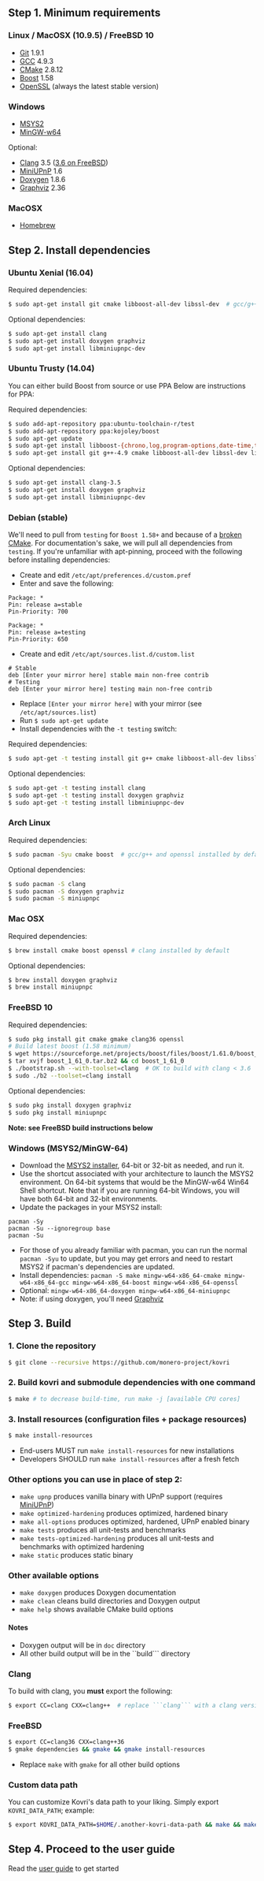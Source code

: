 ## Step 1. Minimum requirements

### Linux / MacOSX (10.9.5) / FreeBSD 10
- [Git](https://git-scm.com/download) 1.9.1
- [GCC](https://gcc.gnu.org/) 4.9.3
- [CMake](https://cmake.org/) 2.8.12
- [Boost](http://www.boost.org/) 1.58
- [OpenSSL](https://openssl.org/) (always the latest stable version)

### Windows
- [MSYS2](https://msys2.github.io/)
- [MinGW-w64](http://mingw-w64.org/doku.php)

Optional:

- [Clang](http://clang.llvm.org/) 3.5 ([3.6 on FreeBSD](https://llvm.org/bugs/show_bug.cgi?id=28887))
- [MiniUPnP](http://miniupnp.free.fr/files/) 1.6
- [Doxygen](http://www.doxygen.org/) 1.8.6
- [Graphviz](http://graphviz.org/) 2.36

### MacOSX
- [Homebrew](http://brew.sh/)

## Step 2. Install dependencies

### Ubuntu Xenial (16.04)
Required dependencies:
```bash
$ sudo apt-get install git cmake libboost-all-dev libssl-dev  # gcc/g++ and libssl installed by default
```
Optional dependencies:
```bash
$ sudo apt-get install clang
$ sudo apt-get install doxygen graphviz
$ sudo apt-get install libminiupnpc-dev
```

### Ubuntu Trusty (14.04)
You can either build Boost from source or use PPA
Below are instructions for PPA:

Required dependencies:
```bash
$ sudo add-apt-repository ppa:ubuntu-toolchain-r/test
$ sudo add-apt-repository ppa:kojoley/boost
$ sudo apt-get update
$ sudo apt-get install libboost-{chrono,log,program-options,date-time,thread,system,filesystem,regex,test}1.58-dev
$ sudo apt-get install git g++-4.9 cmake libboost-all-dev libssl-dev libssl1.0.0
```
Optional dependencies:
```bash
$ sudo apt-get install clang-3.5
$ sudo apt-get install doxygen graphviz
$ sudo apt-get install libminiupnpc-dev
```

### Debian (stable)
We'll need to pull from ```testing``` for ```Boost 1.58+``` and because of a [broken CMake](https://bugs.debian.org/cgi-bin/bugreport.cgi?bug=826656). For documentation's sake, we will pull all dependencies from ```testing```. If you're unfamiliar with apt-pinning, proceed with the following before installing dependencies:

- Create and edit ```/etc/apt/preferences.d/custom.pref```
- Enter and save the following:

```
Package: *
Pin: release a=stable
Pin-Priority: 700

Package: *
Pin: release a=testing
Pin-Priority: 650
```
- Create and edit ```/etc/apt/sources.list.d/custom.list```
```
# Stable
deb [Enter your mirror here] stable main non-free contrib
# Testing
deb [Enter your mirror here] testing main non-free contrib
```
- Replace ```[Enter your mirror here]``` with your mirror (see ```/etc/apt/sources.list```)
- Run ```$ sudo apt-get update```
- Install dependencies with the ```-t testing``` switch:

Required dependencies:
```bash
$ sudo apt-get -t testing install git g++ cmake libboost-all-dev libssl-dev libssl1.0.0
```
Optional dependencies:
```bash
$ sudo apt-get -t testing install clang
$ sudo apt-get -t testing install doxygen graphviz
$ sudo apt-get -t testing install libminiupnpc-dev
```

### Arch Linux
Required dependencies:
```bash
$ sudo pacman -Syu cmake boost  # gcc/g++ and openssl installed by default
```
Optional dependencies:
```bash
$ sudo pacman -S clang
$ sudo pacman -S doxygen graphviz
$ sudo pacman -S miniupnpc
```

### Mac OSX
Required dependencies:
```bash
$ brew install cmake boost openssl # clang installed by default
```
Optional dependencies:
```bash
$ brew install doxygen graphviz
$ brew install miniupnpc
```

### FreeBSD 10
Required dependencies:
```bash
$ sudo pkg install git cmake gmake clang36 openssl
# Build latest boost (1.58 minimum)
$ wget https://sourceforge.net/projects/boost/files/boost/1.61.0/boost_1_61_0.tar.bz2/download -O boost_1_61_0.tar.bz2
$ tar xvjf boost_1_61_0.tar.bz2 && cd boost_1_61_0
$ ./bootstrap.sh --with-toolset=clang  # OK to build with clang < 3.6
$ sudo ./b2 --toolset=clang install
```
Optional dependencies:
```bash
$ sudo pkg install doxygen graphviz
$ sudo pkg install miniupnpc
```
**Note: see FreeBSD build instructions below**

### Windows (MSYS2/MinGW-64)
* Download the [MSYS2 installer](http://msys2.github.io/), 64-bit or 32-bit as needed, and run it.
* Use the shortcut associated with your architecture to launch the MSYS2 environment. On 64-bit systems that would be the MinGW-w64 Win64 Shell shortcut. Note that if you are running 64-bit Windows, you will have both 64-bit and 32-bit environments.
* Update the packages in your MSYS2 install:
```
pacman -Sy
pacman -Su --ignoregroup base
pacman -Su
```
* For those of you already familiar with pacman, you can run the normal ```pacman -Syu``` to update, but you may get errors and need to restart MSYS2 if pacman's dependencies are updated.
* Install dependencies: ```pacman -S make mingw-w64-x86_64-cmake mingw-w64-x86_64-gcc mingw-w64-x86_64-boost mingw-w64-x86_64-openssl```
* Optional: ```mingw-w64-x86_64-doxygen mingw-w64-x86_64-miniupnpc```
* Note: if using doxygen, you'll need [Graphviz](http://graphviz.org/doc/winbuild.html)

## Step 3. Build

### 1. Clone the repository
```bash
$ git clone --recursive https://github.com/monero-project/kovri
```
### 2. Build kovri and submodule dependencies with one command
```bash
$ make # to decrease build-time, run make -j [available CPU cores]
```
### 3. Install resources (configuration files + package resources)
```bash
$ make install-resources
```

- End-users MUST run ```make install-resources``` for new installations
- Developers SHOULD run ```make install-resources``` after a fresh fetch

### Other options you can use in place of step 2:

- ```make upnp``` produces vanilla binary with UPnP support (requires [MiniUPnP](http://miniupnp.free.fr/files/))
- ```make optimized-hardening``` produces optimized, hardened binary
- ```make all-options``` produces optimized, hardened, UPnP enabled binary
- ```make tests``` produces all unit-tests and benchmarks
- ```make tests-optimized-hardening``` produces all unit-tests and benchmarks with optimized hardening
- ```make static``` produces static binary

### Other available options
- ```make doxygen``` produces Doxygen documentation
- ```make clean``` cleans build directories and Doxygen output
- ```make help``` shows available CMake build options

#### Notes
- Doxygen output will be in ```doc``` directory
- All other build output will be in the ``build``` directory

### Clang
To build with clang, you **must** export the following:

```bash
$ export CC=clang CXX=clang++  # replace ```clang``` with a clang version/path of your choosing
```

### FreeBSD
```bash
$ export CC=clang36 CXX=clang++36
$ gmake dependencies && gmake && gmake install-resources
```
- Replace ```make``` with ```gmake``` for all other build options

### Custom data path
You can customize Kovri's data path to your liking. Simply export ```KOVRI_DATA_PATH```; example:

```bash
$ export KOVRI_DATA_PATH=$HOME/.another-kovri-data-path && make && make install-resources
```

## Step 4. Proceed to the user guide
Read the [user guide](https://github.com/monero-project/kovri/blob/master/doc/USER_GUIDE.md) to get started
